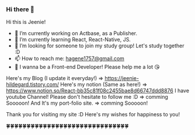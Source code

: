### Hi there 👋

<!--
**hagene1757/hagene1757** is a ✨ _special_ ✨ repository because its `README.md` (this file) appears on your GitHub profile.

Here are some ideas to get you started:

- 🔭 I’m currently working on ...
- 🌱 I’m currently learning ...
- 👯 I’m looking to collaborate on ...
- 🤔 I’m looking for help with ...
- 💬 Ask me about ...
- 📫 How to reach me: ...
- 😄 Pronouns: ...
- ⚡ Fun fact: ...
-->


Hi this is Jeenie!

- 🔭 I’m currently working on Actbase, as a Publisher.
- 🌱 I’m currently learning React, React-Native, JS.
- 🤔 I’m looking for someone to join my study group! Let's study together :D
- 📫 How to reach me: hagene1757@gmail.com
- 🌟 I wanna be a Front-end Developer! Please help me a lot 😘

Here's my Blog (I update it everyday!) => https://jeenie-hildegard.tistory.com/
Here's my notion (Same as here!) => https://www.notion.so/React-bb35c81f08c2455bae8d66747ddd8876
I have youtube Channel! Please don't hesitate to follow me :D => comming Sooooon!
And It's my port-folio site. => comming Sooooon!

Thank you for visiting my site :D
Here's my wishes for happiness to you!

🍀🍀🍀🍀🍀🍀🍀🍀🍀🍀🍀🍀🍀🍀🍀🍀🍀🍀🍀🍀🍀🍀🍀🍀🍀🍀🍀🍀🍀🍀
